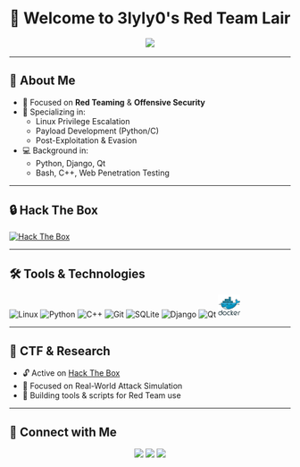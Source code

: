 <h1 align="center">👋 Welcome to 3lyly0's Red Team Lair</h1>
<p align="center">
  <img src="https://readme-typing-svg.demolab.com?font=Fira+Code&weight=500&pause=1000&color=F75409&center=true&vCenter=true&width=450&lines=Offensive+Security+Learner;Linux+Red+Team+Enthusiast;Python+Backdoor+Builder;CTF+Player+%7C+HackTheBox+%7C+Linux+Exploitation" />
</p>

---

## 🧠 About Me

- 🎯 Focused on **Red Teaming** & **Offensive Security**
- 🐧 Specializing in:
  - Linux Privilege Escalation
  - Payload Development (Python/C)
  - Post-Exploitation & Evasion
- 💻 Background in:
  - Python, Django, Qt
  - Bash, C++, Web Penetration Testing

---

## 🔒 Hack The Box

<a href="https://app.hackthebox.com/profile/2013583" target="_blank">
  <img src="https://www.hackthebox.com/badge/image/2013583" alt="Hack The Box" />
</a>

---

## 🛠 Tools & Technologies

<p align="left">
  <img src="https://cdn.jsdelivr.net/gh/devicons/devicon/icons/linux/linux-original.svg" width="40" title="Linux"/>
  <img src="https://cdn.jsdelivr.net/gh/devicons/devicon/icons/python/python-original.svg" width="40" title="Python"/>
  <img src="https://cdn.jsdelivr.net/gh/devicons/devicon/icons/cplusplus/cplusplus-original.svg" width="40" title="C++"/>
  <img src="https://www.vectorlogo.zone/logos/git-scm/git-scm-icon.svg" width="40" title="Git"/>
  <img src="https://www.vectorlogo.zone/logos/sqlite/sqlite-icon.svg" width="40" title="SQLite"/>
  <img src="https://cdn.worldvectorlogo.com/logos/django.svg" width="40" title="Django"/>
  <img src="https://upload.wikimedia.org/wikipedia/commons/0/0b/Qt_logo_2016.svg" width="40" title="Qt"/>
  <img src="https://raw.githubusercontent.com/devicons/devicon/master/icons/docker/docker-original-wordmark.svg" width="40" title="Docker"/>
</p>

---

## 🧠 CTF & Research

- 🔓 Active on [Hack The Box](https://app.hackthebox.com/profile/2013583)
- 🎯 Focused on Real-World Attack Simulation
- 🧪 Building tools & scripts for Red Team use

---

## 🤝 Connect with Me

<p align="center">
  <a href="mailto:3lyly00@gmail.com"><img src="https://img.shields.io/badge/Gmail-D14836?style=for-the-badge&logo=gmail&logoColor=white" /></a>
  <a href="https://t.me/i3lyly0"><img src="https://img.shields.io/badge/Telegram-2CA5E0?style=for-the-badge&logo=telegram&logoColor=white" /></a>
  <img src="https://img.shields.io/badge/Discord-3lyly0-5865F2?style=for-the-badge&logo=discord&logoColor=white" />
</p>
